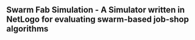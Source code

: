 ## Swarm Fab Simulation - A Simulator written in NetLogo for evaluating swarm-based job-shop algorithms

